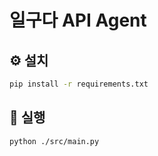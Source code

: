 # 일구다 API Agent


## ⚙️ 설치

```bash
pip install -r requirements.txt
```

## 🚀 실행

```bash
python ./src/main.py
```

